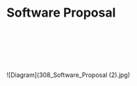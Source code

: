 <h1><b>Software Proposal</b></h1>
<br>

<br><br>
<br><br>
![Diagram](308_Software_Proposal (2).jpg)
<br>
